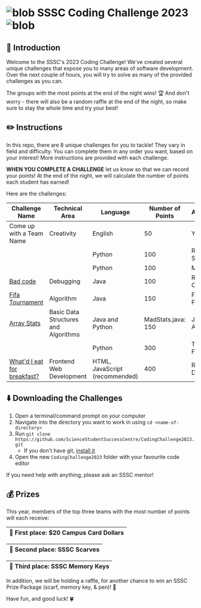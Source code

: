# ![blob](https://emojis.slackmojis.com/emojis/images/1471119456/981/fast_parrot.gif?1471119456) SSSC Coding Challenge 2023 ![blob](https://emojis.slackmojis.com/emojis/images/1471119456/981/fast_parrot.gif?1471119456)

## 🥳 Introduction

Welcome to the SSSC's 2023 Coding Challenge! We've created several unique challenges that expose you to many areas of software development. Over the next couple of hours, you will try to solve as many of the provided challenges as you can.

The groups with the most points at the end of the night wins! 🏆 And don't worry - there will also be a random raffle at the end of the night, so make sure to stay the whole time and try your best!

## ✏️ Instructions

In this repo, there are 8 unique challenges for you to tackle! They vary in field and difficulty. You can complete them in any order you want, based on your interest! More instructions are provided with each challenge.

**WHEN YOU COMPLETE A CHALLENGE** let us know so that we can record your points! At the end of the night, we will calculate the number of points each student has earned!

Here are the challenges:

| Challenge Name          | Technical Area                 | Language                       | Number of Points | Author(s)         |
|-------------------------|--------------------------------|--------------------------------|------------------|-------------------|
| Come up with a Team Name  | Creativity                   | English                        | 50               | You               |
|                           |                              | Python                         | 100              | Rhishita, Sebastian |
|                           |                              | Python                         | 100              | Michael           |
| [Bad code](debugging_challenge)                          | Debugging                           | Java                           | 100              | Rose, Omar        |
|     [Fifa Tournament](Fifa%20Tournament)                |  Algorithm                             | Java                           | 150              | Fabrice, Fahim    |
| [Array Stats](Array%20Stats) | Basic Data Structures and Algorithms|  Java and Python     | MadStats.java: 150              | Jordon, Andrew  |
|                           |                              | Python                         | 300              | Tiffany, Fatima   |
| [What'd I eat for breakfast?](nutrition-tracker) | Frontend Web Development     | HTML, JavaScript (recommended) | 400              | Raef, David       |


<!--
| [Fibonacci](Fibonacci.py)               | Algorithms and Data Structures | Any                            | 100              | Jake              |
| [Matching Brackets](matching_brackets.py)       | Algorithms and Data Structures | Any                            | 200              | Gordon, Callum    |
| [Squid Game](SquidGame)              | Object-Oriented Programming    | Java                           | 300              | Omar, Sebastian   |
| [Spin the Wheel](SpinTheWheel)          | Terminal-based Game            | Any                 | 200 + (2x100 Bonus)              | Michelle, Tiffany |
| [Replicate the Animation](animations) | Frontend Web Development       | CSS and HTML                   | 400              | Alejandra         |
| [Web Server](BackendChallenge)              | Backend Web Development        | JavaScript (Node.js) or Python | 500              | David             |
-->

## ⬇️ Downloading the Challenges

1. Open a terminal/command prompt on your computer
2. Navigate into the directory you want to work in using `cd <name-of-directory>`
3. Run `git clone https://github.com/ScienceStudentSuccessCentre/CodingChallenge2023.git`
    - If you don't have git, [install it](https://git-scm.com/download)
4. Open the new `CodingChallenge2023` folder with your favourite code editor

If you need help with anything, please ask an SSSC mentor!


## 💰 Prizes
This year, members of the top three teams with the most number of points will each receive:

| **🥇 First place**: $20 Campus Card Dollars |
| --- |

| **🥈 Second place**: SSSC Scarves |
| --- |

| **🥉 Third place**: SSSC Memory Keys |
| --- |

In addition, we will be holding a raffle, for another chance to win an SSSC Prize Package (scarf, memory key, & pen)! 🤯

Have fun, and good luck! 🍀
